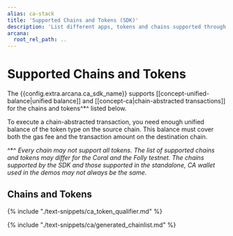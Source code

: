 ```yaml
---
alias: ca-stack
title: 'Supported Chains and Tokens (SDK)'
description: 'List different apps, tokens and chains supported through the Arcana Chain Abstraction feature.'
arcana:
  root_rel_path: ..
---
```


# Supported Chains and Tokens

The {{config.extra.arcana.ca_sdk_name}} supports [[concept-unified-balance|unified balance]] and [[concept-ca|chain-abstracted transactions]] for the chains and tokens^*^ listed below. 

To execute a chain-abstracted transaction, you need enough unified balance of the token type on the source chain. This balance must cover both the gas fee and the transaction amount on the destination chain.

^*^ *Every chain may not support all tokens. The list of supported chains and tokens may differ for the Coral and the Folly testnet. The chains supported by the SDK and those supported in the standalone, CA wallet used in the demos may not always be the same.*

## Chains and Tokens

{% include "./text-snippets/ca_token_qualifier.md" %}

{% include "./text-snippets/ca/generated_chainlist.md" %}